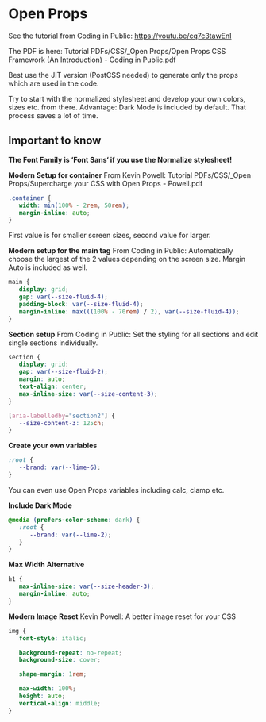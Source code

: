# Open Props

See the tutorial from Coding in Public:
https://youtu.be/cq7c3tawEnI

The PDF is here:
Tutorial PDFs/CSS/_Open Props/Open Props CSS Framework (An Introduction) - Coding in Public.pdf

Best use the JIT version (PostCSS needed) to generate only the props which are used in the code.

Try to start with the normalized stylesheet and develop your own colors, sizes etc. from there. Advantage: Dark Mode is included by default. That process saves a lot of time.

## Important to know

**The Font Family is ‘Font Sans‘ if you use the Normalize stylesheet!**

**Modern Setup for container**
From Kevin Powell: Tutorial PDFs/CSS/_Open Props/Supercharge your CSS with Open Props - Powell.pdf

~~~css
.container {
   width: min(100% - 2rem, 50rem);
   margin-inline: auto;
}
~~~

First value is for smaller screen sizes, second value for larger.

**Modern setup for the main tag**
From Coding in Public: Automatically choose the largest of the 2 values depending on the screen size. Margin Auto is included as well.

~~~css
main {
   display: grid;
   gap: var(--size-fluid-4);
   padding-block: var(--size-fluid-4);
   margin-inline: max(((100% - 70rem) / 2), var(--size-fluid-4));
}
~~~

**Section setup**
From Coding in Public: Set the styling for all sections and edit single sections individually.

~~~css
section {
   display: grid;
   gap: var(--size-fluid-2);
   margin: auto;
   text-align: center;
   max-inline-size: var(--size-content-3);
}
~~~
~~~css
[aria-labelledby="section2"] {
   --size-content-3: 125ch;
}
~~~

**Create your own variables**

~~~css
:root {
   --brand: var(--lime-6);
}
~~~

You can even use Open Props variables including calc, clamp etc.

**Include Dark Mode**

~~~css
@media (prefers-color-scheme: dark) {
   :root {
      --brand: var(--lime-2);
   }
}
~~~

**Max Width Alternative**

~~~css
h1 {
   max-inline-size: var(--size-header-3);
   margin-inline: auto;
}
~~~

**Modern Image Reset**
Kevin Powell: A better image reset for your CSS

~~~css
img {
   font-style: italic;

   background-repeat: no-repeat;
   background-size: cover;

   shape-margin: 1rem;

   max-width: 100%;
   height: auto;
   vertical-align: middle;
}
~~~
